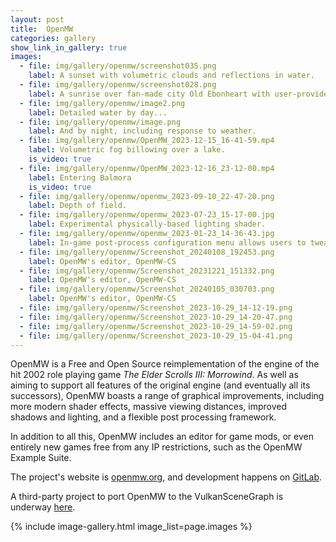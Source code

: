 ```yaml
---
layout: post
title:  OpenMW
categories: gallery
show_link_in_gallery: true
images:
  - file: img/gallery/openmw/screenshot035.png
    label: A sunset with volumetric clouds and reflections in water.
  - file: img/gallery/openmw/screenshot028.png
    label: A sunrise over fan-made city Old Ebonheart with user-provided lens flare post-process effect.
  - file: img/gallery/openmw/image2.png
    label: Detailed water by day...
  - file: img/gallery/openmw/image.png
    label: And by night, including response to weather.
  - file: img/gallery/openmw/OpenMW_2023-12-15_16-41-59.mp4
    label: Volumetric fog billowing over a lake.
    is_video: true
  - file: img/gallery/openmw/OpenMW_2023-12-16_23-12-00.mp4
    label: Entering Balmora
    is_video: true
  - file: img/gallery/openmw/openmw_2023-09-10_22-47-20.png
    label: Depth of field.
  - file: img/gallery/openmw/openmw_2023-07-23_15-17-00.jpg
    label: Experimental physically-based lighting shader.
  - file: img/gallery/openmw/openmw_2023-01-23_14-36-43.jpg
    label: In-game post-process configuration menu allows users to tweak visuals to their heart's content.
  - file: img/gallery/openmw/Screenshot_20240108_192453.png
    label: OpenMW's editor, OpenMW-CS
  - file: img/gallery/openmw/Screenshot_20231221_151332.png
    label: OpenMW's editor, OpenMW-CS
  - file: img/gallery/openmw/Screenshot_20240105_030703.png
    label: OpenMW's editor, OpenMW-CS
  - file: img/gallery/openmw/Screenshot_2023-10-29_14-12-19.png
  - file: img/gallery/openmw/Screenshot_2023-10-29_14-20-47.png
  - file: img/gallery/openmw/Screenshot_2023-10-29_14-59-02.png
  - file: img/gallery/openmw/Screenshot_2023-10-29_15-04-41.png
---
```


OpenMW is a Free and Open Source reimplementation of the engine of the hit 2002 role playing game *The Elder Scrolls III: Morrowind*.
As well as aiming to support all features of the original engine (and eventually all its successors), OpenMW boasts a range of graphical improvements, including more modern shader effects, massive viewing distances, improved shadows and lighting, and a flexible post processing framework.

In addition to all this, OpenMW includes an editor for game mods, or even entirely new games free from any IP restrictions, such as the OpenMW Example Suite.

The project's website is [openmw.org](https://openmw.org/), and development happens on [GitLab](https://gitlab.com/OpenMW/openmw).

A third-party project to port OpenMW to the VulkanSceneGraph is underway [here](https://github.com/vsgopenmw-dev/vsgopenmw).

{% include image-gallery.html image_list=page.images %}
